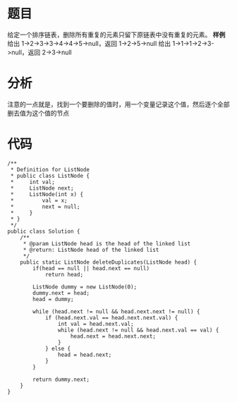 # 题目
给定一个排序链表，删除所有重复的元素只留下原链表中没有重复的元素。
**样例**
给出 1->2->3->3->4->4->5->null，返回 1->2->5->null
给出 1->1->1->2->3->null，返回 2->3->null

# 分析
注意的一点就是，找到一个要删除的值时，用一个变量记录这个值，然后逐个全部删去值为这个值的节点

# 代码
```
/**
 * Definition for ListNode
 * public class ListNode {
 *     int val;
 *     ListNode next;
 *     ListNode(int x) {
 *         val = x;
 *         next = null;
 *     }
 * }
 */
public class Solution {
    /**
     * @param ListNode head is the head of the linked list
     * @return: ListNode head of the linked list
     */
    public static ListNode deleteDuplicates(ListNode head) {
        if(head == null || head.next == null)
            return head;
        
        ListNode dummy = new ListNode(0);
        dummy.next = head;
        head = dummy;

        while (head.next != null && head.next.next != null) {
            if (head.next.val == head.next.next.val) {
                int val = head.next.val;
                while (head.next != null && head.next.val == val) {
                    head.next = head.next.next;
                }            
            } else {
                head = head.next;
            }
        }
        
        return dummy.next;
    }
}

```
